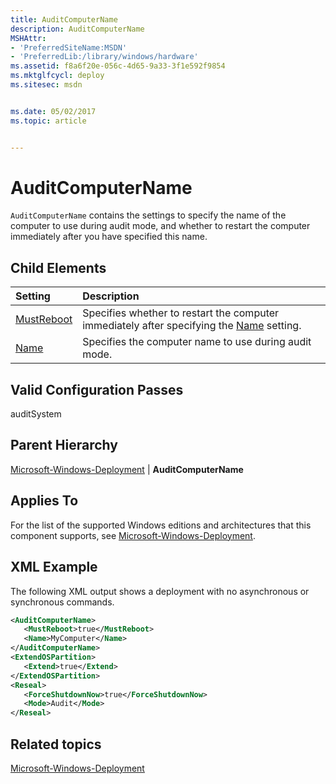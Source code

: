 ```yaml
---
title: AuditComputerName
description: AuditComputerName
MSHAttr:
- 'PreferredSiteName:MSDN'
- 'PreferredLib:/library/windows/hardware'
ms.assetid: f8a6f20e-056c-4d65-9a33-3f1e592f9854
ms.mktglfcycl: deploy
ms.sitesec: msdn


ms.date: 05/02/2017
ms.topic: article


---
```

# AuditComputerName

`AuditComputerName` contains the settings to specify the name of the computer to use during audit mode, and whether to restart the computer immediately after you have specified this name.

## Child Elements

| Setting                 | Description                                                                           |
|:------------------------|:--------------------------------------------------------------------------------------|
| [MustReboot](microsoft-windows-deployment-auditcomputername-mustreboot.md) | Specifies whether to restart the computer immediately after specifying the [Name](microsoft-windows-deployment-auditcomputername-name.md) setting. |
| [Name](microsoft-windows-deployment-auditcomputername-name.md) | Specifies the computer name to use during audit mode. |

## Valid Configuration Passes

auditSystem

## Parent Hierarchy

[Microsoft-Windows-Deployment](microsoft-windows-deployment.md) | **AuditComputerName**

## Applies To

For the list of the supported Windows editions and architectures that this component supports, see [Microsoft-Windows-Deployment](microsoft-windows-deployment.md).

## XML Example

The following XML output shows a deployment with no asynchronous or synchronous commands.

```XML
<AuditComputerName>
   <MustReboot>true</MustReboot>
   <Name>MyComputer</Name>
</AuditComputerName>
<ExtendOSPartition>
   <Extend>true</Extend>
</ExtendOSPartition>
<Reseal>
   <ForceShutdownNow>true</ForceShutdownNow>
   <Mode>Audit</Mode>
</Reseal>
```

## Related topics

[Microsoft-Windows-Deployment](microsoft-windows-deployment.md)
